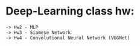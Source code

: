 
# Deep-Learning class hw:
	-> Hw2 - MLP
	-> Hw3 - Siamese Network
	-> Hw4 - Convolutional Neural Network (VGGNet)
